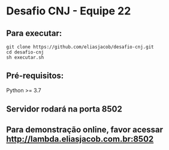 # Desafio CNJ - Equipe 22

## Para executar:

```
git clone https://github.com/eliasjacob/desafio-cnj.git
cd desafio-cnj
sh executar.sh
```

## Pré-requisitos:
Python >= 3.7

## Servidor rodará na porta 8502

## Para demonstração online, favor acessar http://lambda.eliasjacob.com.br:8502

